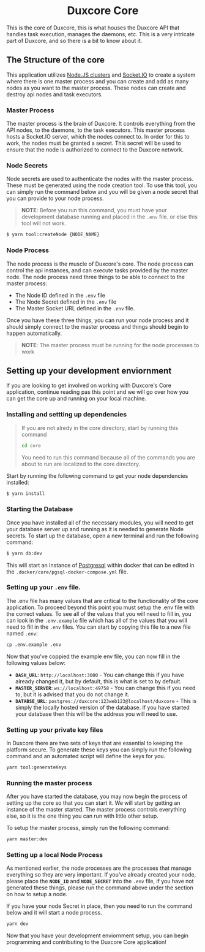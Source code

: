 <h1 align=center>Duxcore Core</h1>

This is the core of Duxcore, this is what houses the Duxcore API that handles task execution, manages the daemons, etc. This is a very intricate part of Duxcore, and so there is a bit to know about it.

## The Structure of the core

This application utilizes [Node.JS clusters](https://nodejs.org/api/cluster.html) and [Socket.IO](https://socket.io) to create a system where there is one master process and you can create and add as many nodes as you want to the master process. These nodes can create and destroy api nodes and task executors.

### Master Process

The master process is the brain of Duxcore. It controls everything from the API nodes, to the daemons, to the task executors. This master process hosts a Socket.IO server, which the nodes connect to. In order for this to work, the nodes must be granted a secret. This secret will be used to ensure that the node is authorized to connect to the Duxcore network.

### Node Secrets

Node secrets are used to authenticate the nodes with the master process. These must be generated using the node creation tool. To use this tool, you can simply run the command below and you will be given a node secret that you can provide to your node process.

> **NOTE**: Before you run this command, you must have your development database running and placed in the `.env` file. or else this tool will not work.

```bash
$ yarn tool:createNode {NODE_NAME}
```

### Node Process

The node process is the muscle of Duxcore's core. The node process can control the api instances, and can execute tasks provided by the master node. The node process need three things to be able to connect to the master process:

- The Node ID defined in the `.env` file
- The Node Secret defined in the `.env` file
- The Master Socket URL defined in the `.env` file.

Once you have these three things, you can run your node process and it should simply connect to the master process and things should begin to happen automatically.

> **NOTE**: The master process must be running for the node processes to work

## Setting up your development enviornment

If you are looking to get involved on working with Duxcore's Core application, continue reading pas this point and we will go over how you can get the core up and running on your local machine.

### Installing and settting up dependencies

> If you are not alredy in the core directory, start by running this command
>
> ```bash
> cd core
> ```
>
> You need to run this command because all of the commands you are about to run are localized to the core directory.

Start by running the following command to get your node dependencies installed:

```bash
$ yarn install
```

### Starting the Database

Once you have installed all of the necessary modules, you will need to get your database server up and running as it is needed to generate Node secrets. To start up the database, open a new terminal and run the following command:

```bash
$ yarn db:dev
```

This will start an instance of [Postgresql](https://www.postgresql.org) within docker that can be edited in the `.docker/core/pgsql-docker-compose.yml` file.

### Setting up your `.env` file.

The .env file has many values that are critical to the functionality of the core application. To proceed beyond this point you must setup the .env file with the correct values. To see all of the values that you will need to fill in, you can look in the `.env.example` file which has all of the values that you will need to fill in the `.env` files. You can start by copying this file to a new file named `.env`:

```bash
cp .env.example .env
```

Now that you've coppied the example env file, you can now fill in the following values below:

- **`DASH_URL`**: `http://localhost:3000` - You can change this if you have already changed it, but by default, this is what is set to by default.
- **`MASTER_SERVER`**: `ws://localhost:49758` - You can change this if you need to, but it is advised that you do not change it.
- **`DATABSE_URL`**: `postgres://duxcore:123web123@localhost/duxcore` - This is simply the locally hosted version of the database. If you have started your database then this will be the address you will need to use.

### Setting up your private key files

In Duxcore there are two sets of keys that are essential to keeping the platform secure. To generate these keys you can simply run the following command and an automated script will define the keys for you.

```bash
yarn tool:generateKeys
```

### Running the master process

After you have started the database, you may now begin the process of setting up the core so that you can start it. We will start by getting an instance of the master started. The master process controls everything else, so it is the one thing you can run with little other setup.

To setup the master process, simply run the following command:

```bash
yarn master:dev
```

### Setting up a local Node Process

As mentioned earlier, the node processes are the processes that manage everything so they are very important. If you've already created your node, please place the **`NODE_ID`** and **`NODE_SECRET`** into the `.env` file, if you have not generated these things, please run the command above under the section on how to setup a node.

If you have your node Secret in place, then you need to run the command below and it will start a node process.

```bash
yarn dev
```

Now that you have your development enviornment setup, you can begin programming and contributing to the Duxcore Core application!
